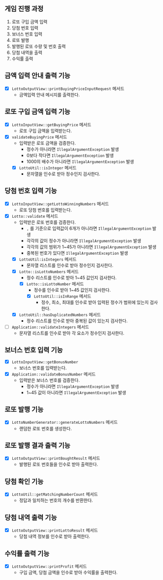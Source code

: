 ## 게임 진행 과정
1. 로또 구입 금액 입력
2. 당첨 번호 입력
3. 보너스 번호 입력
4. 로또 발행
5. 발행된 로또 수량 및 번호 출력
6. 당첨 내역을 출력
7. 수익률 출력

## 금액 입력 안내 출력 기능
- [x] `LottoOutputView::printBuyingPriceInputRequest` 메서드
  - 금액입력 안내 메시지를 출력한다.

## 로또 구입 금액 입력 기능
- [x] `LottoInputView::getBuyingPrice` 메서드
  - 로또 구입 금액을 입력받는다.
- [x] `validateBuyingPrice` 메서드
  - 입력받은 로또 금액을 검증한다.
    - 정수가 아니라면 `IllegalArgumentException` 발생
    - 0보다 작다면 `IllegalArgumentException` 발생
    - 1000의 배수가 아니라면 `IllegalArgumentException` 발생
  - [x] `LottoUtil::isInteger` 메서드
    - 문자열을 인수로 받아 정수인지 검사한다.

## 당첨 번호 입력 기능
- [x] `LottoInputView::getLottoWinningNumbers` 메서드
  - 로또 당첨 번호를 입력받는다.
- [x] `Lotto::validate` 메서드
  - 입력받은 로또 번호를 검증한다.
    - `,` 를 기준으로 입력값이 6개가 아니라면 `IllegalArgumentException` 발생
    - 각각의 값이 정수가 아니라면 `IllegalArgumentException` 발생
    - 각각의 값의 범위가 1~45가 아니라면 `IllegalArgumentException` 발생
    - 중복된 번호가 있다면 `IllegalArgumentException` 발생
  - [x] `LottoUtil:isIntegers` 메서드
    - 문자열 리스트를 인수로 받아 정수인지 검사한다.
  - [x] `Lotto::isLottoNumbers` 메서드
    - 정수 리스트를 인수로 받아 1~45 값인지 검사한다.
    - [x] `Lotto::isLottoNumber` 메서드
      - 정수를 인수로 받아 1~45 값인지 검사한다.
      - [x] `LottoUtil::isInRange` 메서드
        - 정수, 최소, 최대를 인수로 받아 입력된 정수가 범위에 있는지 검사한다.
  - [x] `LottoUtil::hasDuplicatedNumbers` 메서드
    - 정수 리스트를 인수로 받아 중복된 값이 있는지 검사한다.
- [ ] `Application::validateIntegers` 메서드
  - 문자열 리스트를 인수로 받아 각 요소가 정수인지 검사한다.

## 보너스 번호 입력 기능
- [x] `LottoInputView::getBonusNumber`
  - 보너스 번호를 입력받는다.
- [x] `Application::validateBonusNumber` 메서드
  - 입력받은 보너스 번호를 검증한다.
    - 정수가 아니라면 `IllegalArgumentException` 발생
    - 1~45 값이 아니라면 `IllegalArgumentException` 발생

## 로또 발행 기능
- [x] `LottoNumberGenerator::generateLottoNumbers` 메서드
  - 랜덤한 로또 번호를 생성한다.

## 로또 발행 결과 출력 기능
- [x] `LottoOutputView::printBoughtResult` 메서드
  - 발행된 로또 번호들을 인수로 받아 출력한다.

## 당첨 확인 기능
- [x] `LottoUtil::getMatchingNumberCount` 메서드
  - 정답과 일치하는 번호의 개수를 반환한다.

## 당첨 내역 출력 기능
- [x] `LottoOutputView::printLottoResult` 메서드
  - 당첨 내역 정보를 인수로 받아 출력한다.

## 수익률 출력 기능
- [x] `LottoOutputView::printProfit` 메서드
  - 구입 금액, 당첨 금액을 인수로 받아 수익률을 출력한다.

